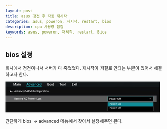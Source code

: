 ```yaml
---
layout: post
title: asus 정전 후 자동 재시작
categories: asus, poweron, 재시작, restart, bios
description: cpu 사용량 점검
keywords: asus, poweron, 재시작, restart, Bios
---
```


## bios 설정

회사에서 정전이나서 서버가 다 죽었었다. 
재시작이 저절로 안되는 부분이 있어서 해결하고자 한다.

![asus](/images/blog/20230703/asus_powerOn.png)

간단하게 bios -> advanced 메뉴에서 찾아서
설정해주면 된다.




